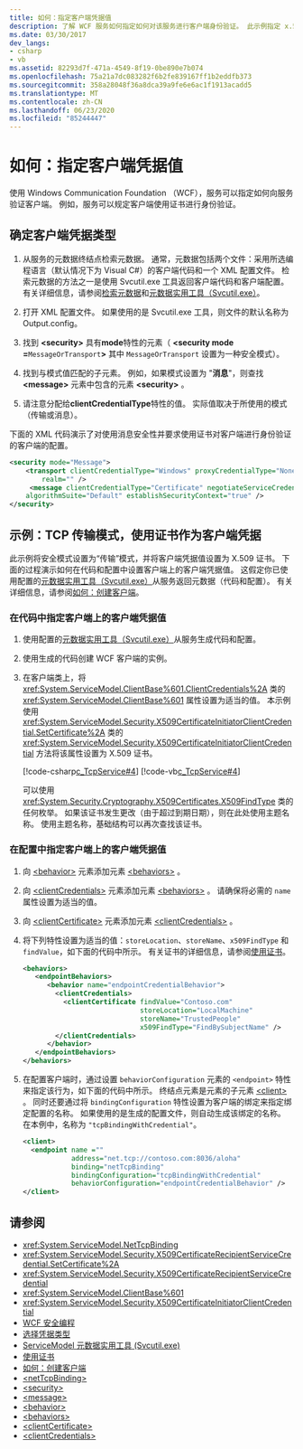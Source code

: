 ```yaml
---
title: 如何：指定客户端凭据值
description: 了解 WCF 服务如何指定如何对该服务进行客户端身份验证。 此示例指定 x.509 证书和传输模式。
ms.date: 03/30/2017
dev_langs:
- csharp
- vb
ms.assetid: 82293d7f-471a-4549-8f19-0be890e7b074
ms.openlocfilehash: 75a21a7dc083282f6b2fe839167ff1b2eddfb373
ms.sourcegitcommit: 358a28048f36a8dca39a9fe6e6ac1f1913acadd5
ms.translationtype: MT
ms.contentlocale: zh-CN
ms.lasthandoff: 06/23/2020
ms.locfileid: "85244447"
---
```

# <a name="how-to-specify-client-credential-values"></a>如何：指定客户端凭据值

使用 Windows Communication Foundation （WCF），服务可以指定如何向服务验证客户端。 例如，服务可以规定客户端使用证书进行身份验证。

## <a name="to-determine-the-client-credential-type"></a>确定客户端凭据类型

1. 从服务的元数据终结点检索元数据。 通常，元数据包括两个文件：采用所选编程语言（默认情况下为 Visual C#）的客户端代码和一个 XML 配置文件。 检索元数据的方法之一是使用 Svcutil.exe 工具返回客户端代码和客户端配置。 有关详细信息，请参阅[检索元数据](./feature-details/retrieving-metadata.md)和[元数据实用工具（Svcutil.exe）](servicemodel-metadata-utility-tool-svcutil-exe.md)。

2. 打开 XML 配置文件。 如果使用的是 Svcutil.exe 工具，则文件的默认名称为 Output.config。

3. 找到 **\<security>** 具有**mode**特性的元素（ **\<security mode =**`MessageOrTransport`**>** 其中 `MessageOrTransport` 设置为一种安全模式）。

4. 找到与模式值匹配的子元素。 例如，如果模式设置为 "**消息**"，则查找 **\<message>** 元素中包含的元素 **\<security>** 。

5. 请注意分配给**clientCredentialType**特性的值。 实际值取决于所使用的模式（传输或消息）。

下面的 XML 代码演示了对使用消息安全性并要求使用证书对客户端进行身份验证的客户端的配置。

```xml
<security mode="Message">
    <transport clientCredentialType="Windows" proxyCredentialType="None"
        realm="" />
     <message clientCredentialType="Certificate" negotiateServiceCredential="true"
    algorithmSuite="Default" establishSecurityContext="true" />
</security>
```

## <a name="example-tcp-transport-mode-with-certificate-as-client-credential"></a>示例：TCP 传输模式，使用证书作为客户端凭据

此示例将安全模式设置为“传输”模式，并将客户端凭据值设置为 X.509 证书。 下面的过程演示如何在代码和配置中设置客户端上的客户端凭据值。 这假定你已使用配置的[元数据实用工具（Svcutil.exe）](servicemodel-metadata-utility-tool-svcutil-exe.md)从服务返回元数据（代码和配置）。 有关详细信息，请参阅[如何：创建客户端](how-to-create-a-wcf-client.md)。

### <a name="to-specify-the-client-credential-value-on-the-client-in-code"></a>在代码中指定客户端上的客户端凭据值

1. 使用配置的[元数据实用工具（Svcutil.exe）](servicemodel-metadata-utility-tool-svcutil-exe.md)从服务生成代码和配置。

2. 使用生成的代码创建 WCF 客户端的实例。

3. 在客户端类上，将 <xref:System.ServiceModel.ClientBase%601.ClientCredentials%2A> 类的 <xref:System.ServiceModel.ClientBase%601> 属性设置为适当的值。 本示例使用 <xref:System.ServiceModel.Security.X509CertificateInitiatorClientCredential.SetCertificate%2A> 类的 <xref:System.ServiceModel.Security.X509CertificateInitiatorClientCredential> 方法将该属性设置为 X.509 证书。

     [!code-csharp[c_TcpService#4](../../../samples/snippets/csharp/VS_Snippets_CFX/c_tcpservice/cs/source.cs#4)]
     [!code-vb[c_TcpService#4](../../../samples/snippets/visualbasic/VS_Snippets_CFX/c_tcpservice/vb/source.vb#4)]

     可以使用 <xref:System.Security.Cryptography.X509Certificates.X509FindType> 类的任何枚举。 如果该证书发生更改（由于超过到期日期），则在此处使用主题名称。 使用主题名称，基础结构可以再次查找该证书。

### <a name="to-specify-the-client-credential-value-on-the-client-in-configuration"></a>在配置中指定客户端上的客户端凭据值

1. 向 [\<behavior>](../configure-apps/file-schema/wcf/behavior-of-endpointbehaviors.md) 元素添加元素 [\<behaviors>](../configure-apps/file-schema/wcf/behaviors.md) 。

2. 向 [\<clientCredentials>](../configure-apps/file-schema/wcf/clientcredentials.md) 元素添加元素 [\<behaviors>](../configure-apps/file-schema/wcf/behaviors.md) 。 请确保将必需的 `name` 属性设置为适当的值。

3. 向 [\<clientCertificate>](../configure-apps/file-schema/wcf/clientcertificate-of-servicecredentials.md) 元素添加元素 [\<clientCredentials>](../configure-apps/file-schema/wcf/clientcredentials.md) 。

4. 将下列特性设置为适当的值：`storeLocation`、`storeName`、`x509FindType` 和 `findValue`，如下面的代码中所示。 有关证书的详细信息，请参阅[使用证书](./feature-details/working-with-certificates.md)。

    ```xml
    <behaviors>
       <endpointBehaviors>
          <behavior name="endpointCredentialBehavior">
            <clientCredentials>
              <clientCertificate findValue="Contoso.com"
                                 storeLocation="LocalMachine"
                                 storeName="TrustedPeople"
                                 x509FindType="FindBySubjectName" />
            </clientCredentials>
          </behavior>
       </endpointBehaviors>
    </behaviors>
    ```

5. 在配置客户端时，通过设置 `behaviorConfiguration` 元素的 `<endpoint>` 特性来指定该行为，如下面的代码中所示。 终结点元素是元素的子元素 [\<client>](../configure-apps/file-schema/wcf/client.md) 。 同时还要通过将 `bindingConfiguration` 特性设置为客户端的绑定来指定绑定配置的名称。 如果使用的是生成的配置文件，则自动生成该绑定的名称。 在本例中，名称为 `"tcpBindingWithCredential"`。

    ```xml
    <client>
      <endpoint name =""
                address="net.tcp://contoso.com:8036/aloha"
                binding="netTcpBinding"
                bindingConfiguration="tcpBindingWithCredential"
                behaviorConfiguration="endpointCredentialBehavior" />
    </client>
    ```

## <a name="see-also"></a>请参阅

- <xref:System.ServiceModel.NetTcpBinding>
- <xref:System.ServiceModel.Security.X509CertificateRecipientServiceCredential.SetCertificate%2A>
- <xref:System.ServiceModel.Security.X509CertificateRecipientServiceCredential>
- <xref:System.ServiceModel.ClientBase%601>
- <xref:System.ServiceModel.Security.X509CertificateInitiatorClientCredential>
- [WCF 安全编程](./feature-details/programming-wcf-security.md)
- [选择凭据类型](./feature-details/selecting-a-credential-type.md)
- [ServiceModel 元数据实用工具 (Svcutil.exe)](servicemodel-metadata-utility-tool-svcutil-exe.md)
- [使用证书](./feature-details/working-with-certificates.md)
- [如何：创建客户端](how-to-create-a-wcf-client.md)
- [\<netTcpBinding>](../configure-apps/file-schema/wcf/nettcpbinding.md)
- [\<security>](../configure-apps/file-schema/wcf/security-of-nettcpbinding.md)
- [\<message>](../configure-apps/file-schema/wcf/message-element-of-nettcpbinding.md)
- [\<behavior>](../configure-apps/file-schema/wcf/behavior-of-endpointbehaviors.md)
- [\<behaviors>](../configure-apps/file-schema/wcf/behaviors.md)
- [\<clientCertificate>](../configure-apps/file-schema/wcf/clientcertificate-of-servicecredentials.md)
- [\<clientCredentials>](../configure-apps/file-schema/wcf/clientcredentials.md)
